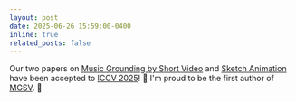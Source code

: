 ```yaml
---
layout: post
date: 2025-06-26 15:59:00-0400
inline: true
related_posts: false
---
```


Our two papers on [Music Grounding by Short Video](https://arxiv.org/abs/2408.16990) and [Sketch Animation](https://arxiv.org/abs/2503.19351) have been accepted to [ICCV 2025](https://iccv.thecvf.com/Conferences/2025)! 🎉  I'm proud to be the first author of [MGSV](https://arxiv.org/abs/2408.16990). 🎉